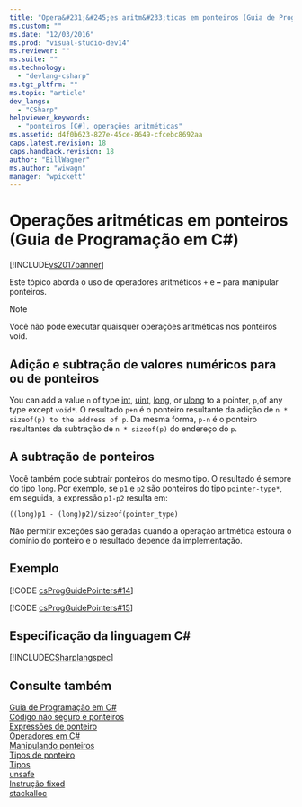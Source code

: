 ```yaml
---
title: "Opera&#231;&#245;es aritm&#233;ticas em ponteiros (Guia de Programa&#231;&#227;o em C#) | Microsoft Docs"
ms.custom: ""
ms.date: "12/03/2016"
ms.prod: "visual-studio-dev14"
ms.reviewer: ""
ms.suite: ""
ms.technology: 
  - "devlang-csharp"
ms.tgt_pltfrm: ""
ms.topic: "article"
dev_langs: 
  - "CSharp"
helpviewer_keywords: 
  - "ponteiros [C#], operações aritméticas"
ms.assetid: d4f0b623-827e-45ce-8649-cfcebc8692aa
caps.latest.revision: 18
caps.handback.revision: 18
author: "BillWagner"
ms.author: "wiwagn"
manager: "wpickett"
---
```

# Opera&#231;&#245;es aritm&#233;ticas em ponteiros (Guia de Programa&#231;&#227;o em C#)
[!INCLUDE[vs2017banner](../../../csharp/includes/vs2017banner.md)]

Este tópico aborda o uso de operadores aritméticos `+` e  **–** para manipular ponteiros.  
  
> [!NOTE]
>  Você não pode executar quaisquer operações aritméticas nos ponteiros void.  
  
## Adição e subtração de valores numéricos para ou de ponteiros  
 You can add a value `n` of type [int](../../../csharp/language-reference/keywords/int.md), [uint](../../../csharp/language-reference/keywords/uint.md), [long](../../../csharp/language-reference/keywords/long.md), or [ulong](../../../csharp/language-reference/keywords/ulong.md) to a pointer, `p`,of any type except `void*`.  O resultado `p+n` é o ponteiro resultante da adição de `n * sizeof(p) to the address of p`.  Da mesma forma, `p-n` é o ponteiro resultantes da subtração de `n * sizeof(p)` do endereço do `p`.  
  
## A subtração de ponteiros  
 Você também pode subtrair ponteiros do mesmo tipo.  O resultado é sempre do tipo `long`.  Por exemplo, se `p1` e `p2` são ponteiros do tipo `pointer-type*`, em seguida, a expressão `p1-p2` resulta em:  
  
 `((long)p1 - (long)p2)/sizeof(pointer_type)`  
  
 Não permitir exceções são geradas quando a operação aritmética estoura o domínio do ponteiro e o resultado depende da implementação.  
  
## Exemplo  
 [!CODE [csProgGuidePointers#14](../CodeSnippet/VS_Snippets_VBCSharp/csProgGuidePointers#14)]  
  
 [!CODE [csProgGuidePointers#15](../CodeSnippet/VS_Snippets_VBCSharp/csProgGuidePointers#15)]  
  
## Especificação da linguagem C\#  
 [!INCLUDE[CSharplangspec](../../../csharp/language-reference/keywords/includes/csharplangspec_md.md)]  
  
## Consulte também  
 [Guia de Programação em C\#](../../../csharp/programming-guide/index.md)   
 [Código não seguro e ponteiros](../../../csharp/programming-guide/unsafe-code-pointers/index.md)   
 [Expressões de ponteiro](../../../csharp/programming-guide/unsafe-code-pointers/pointer-expressions.md)   
 [Operadores em C\#](../../../csharp/language-reference/operators/index.md)   
 [Manipulando ponteiros](../../../csharp/programming-guide/unsafe-code-pointers/manipulating-pointers.md)   
 [Tipos de ponteiro](../../../csharp/programming-guide/unsafe-code-pointers/pointer-types.md)   
 [Tipos](../../../csharp/language-reference/keywords/types.md)   
 [unsafe](../../../csharp/language-reference/keywords/unsafe.md)   
 [Instrução fixed](../../../csharp/language-reference/keywords/fixed-statement.md)   
 [stackalloc](../../../csharp/language-reference/keywords/stackalloc.md)